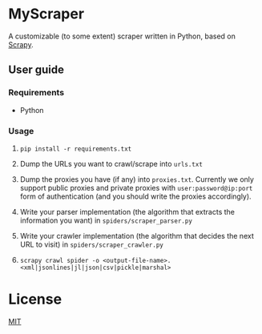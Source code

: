 # MyScraper

A customizable (to some extent) scraper written in Python, based on [Scrapy](https://scrapy.org/).

## User guide

### Requirements

- Python

### Usage

1. `pip install -r requirements.txt`

2. Dump the URLs you want to crawl/scrape into `urls.txt`

3. Dump the proxies you have (if any) into `proxies.txt`.
    Currently we only support public proxies and private proxies with `user:password@ip:port` form of authentication (and you should write the proxies accordingly).

4. Write your parser implementation (the algorithm that extracts the information you want) in `spiders/scraper_parser.py`

5. Write your crawler implementation (the algorithm that decides the next URL to visit) in `spiders/scraper_crawler.py`

6. `scrapy crawl spider -o <output-file-name>.<xml|jsonlines|jl|json|csv|pickle|marshal>`

# License

[MIT](https://opensource.org/licenses/MIT)
